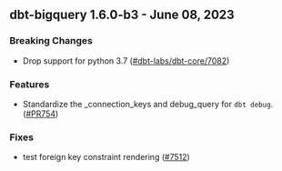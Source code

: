 ## dbt-bigquery 1.6.0-b3 - June 08, 2023

### Breaking Changes

- Drop support for python 3.7 ([#dbt-labs/dbt-core/7082](https://github.com/dbt-labs/dbt-bigquery/issues/dbt-labs/dbt-core/7082))

### Features

- Standardize the _connection_keys and debug_query for `dbt debug`. ([#PR754](https://github.com/dbt-labs/dbt-bigquery/issues/PR754))

### Fixes

- test foreign key constraint rendering ([#7512](https://github.com/dbt-labs/dbt-bigquery/issues/7512))
